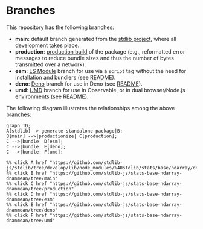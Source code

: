 <!--

@license Apache-2.0

Copyright (c) 2022 The Stdlib Authors.

Licensed under the Apache License, Version 2.0 (the "License");
you may not use this file except in compliance with the License.
You may obtain a copy of the License at

    http://www.apache.org/licenses/LICENSE-2.0

Unless required by applicable law or agreed to in writing, software
distributed under the License is distributed on an "AS IS" BASIS,
WITHOUT WARRANTIES OR CONDITIONS OF ANY KIND, either express or implied.
See the License for the specific language governing permissions and
limitations under the License.

-->

# Branches

This repository has the following branches:

-   **main**: default branch generated from the [stdlib project][stdlib-url], where all development takes place.
-   **production**: [production build][production-url] of the package (e.g., reformatted error messages to reduce bundle sizes and thus the number of bytes transmitted over a network).
-   **esm**: [ES Module][esm-url] branch for use via a `script` tag without the need for installation and bundlers (see [README][esm-readme]).
-   **deno**: [Deno][deno-url] branch for use in Deno (see [README][deno-readme]).
-   **umd**: [UMD][umd-url] branch for use in Observable, or in dual browser/Node.js environments (see [README][umd-readme]).

The following diagram illustrates the relationships among the above branches:

```mermaid
graph TD;
A[stdlib]-->|generate standalone package|B;
B[main] -->|productionize| C[production];
C -->|bundle| D[esm];
C -->|bundle| E[deno];
C -->|bundle| F[umd];

%% click A href "https://github.com/stdlib-js/stdlib/tree/develop/lib/node_modules/%40stdlib/stats/base/ndarray/dnanmean"
%% click B href "https://github.com/stdlib-js/stats-base-ndarray-dnanmean/tree/main"
%% click C href "https://github.com/stdlib-js/stats-base-ndarray-dnanmean/tree/production"
%% click D href "https://github.com/stdlib-js/stats-base-ndarray-dnanmean/tree/esm"
%% click E href "https://github.com/stdlib-js/stats-base-ndarray-dnanmean/tree/deno"
%% click F href "https://github.com/stdlib-js/stats-base-ndarray-dnanmean/tree/umd"
```

[stdlib-url]: https://github.com/stdlib-js/stdlib/tree/develop/lib/node_modules/%40stdlib/stats/base/ndarray/dnanmean
[production-url]: https://github.com/stdlib-js/stats-base-ndarray-dnanmean/tree/production
[deno-url]: https://github.com/stdlib-js/stats-base-ndarray-dnanmean/tree/deno
[deno-readme]: https://github.com/stdlib-js/stats-base-ndarray-dnanmean/blob/deno/README.md
[umd-url]: https://github.com/stdlib-js/stats-base-ndarray-dnanmean/tree/umd
[umd-readme]: https://github.com/stdlib-js/stats-base-ndarray-dnanmean/blob/umd/README.md
[esm-url]: https://github.com/stdlib-js/stats-base-ndarray-dnanmean/tree/esm
[esm-readme]: https://github.com/stdlib-js/stats-base-ndarray-dnanmean/blob/esm/README.md
